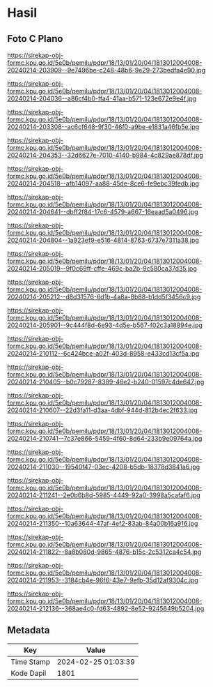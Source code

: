 # Hasil

## Foto C Plano

https://sirekap-obj-formc.kpu.go.id/5e0b/pemilu/pdpr/18/13/01/20/04/1813012004008-20240214-203909--9e7496be-c248-48b6-9e29-273bedfa4e90.jpg

https://sirekap-obj-formc.kpu.go.id/5e0b/pemilu/pdpr/18/13/01/20/04/1813012004008-20240214-204036--a86cf4b0-ffa4-41aa-b571-123e672e9e4f.jpg

https://sirekap-obj-formc.kpu.go.id/5e0b/pemilu/pdpr/18/13/01/20/04/1813012004008-20240214-203308--ac6cf648-9f30-46f0-a9be-e1831a46fb5e.jpg

https://sirekap-obj-formc.kpu.go.id/5e0b/pemilu/pdpr/18/13/01/20/04/1813012004008-20240214-204353--32d6627e-7010-4140-b984-4c829ae878df.jpg

https://sirekap-obj-formc.kpu.go.id/5e0b/pemilu/pdpr/18/13/01/20/04/1813012004008-20240214-204518--afb14097-aa88-45de-8ce6-fe9ebc39fedb.jpg

https://sirekap-obj-formc.kpu.go.id/5e0b/pemilu/pdpr/18/13/01/20/04/1813012004008-20240214-204641--dbff2f84-17c6-4579-a667-16eaad5a0496.jpg

https://sirekap-obj-formc.kpu.go.id/5e0b/pemilu/pdpr/18/13/01/20/04/1813012004008-20240214-204804--1a923ef9-e516-4814-8763-6737e7311a38.jpg

https://sirekap-obj-formc.kpu.go.id/5e0b/pemilu/pdpr/18/13/01/20/04/1813012004008-20240214-205019--9f0c69ff-cffe-469c-ba2b-9c580ca37d35.jpg

https://sirekap-obj-formc.kpu.go.id/5e0b/pemilu/pdpr/18/13/01/20/04/1813012004008-20240214-205212--d8d31576-6d1b-4a8a-8b88-b1dd5f3456c9.jpg

https://sirekap-obj-formc.kpu.go.id/5e0b/pemilu/pdpr/18/13/01/20/04/1813012004008-20240214-205901--9c444f8d-6e93-4d5e-b567-f02c3a18894e.jpg

https://sirekap-obj-formc.kpu.go.id/5e0b/pemilu/pdpr/18/13/01/20/04/1813012004008-20240214-210112--6c424bce-a02f-403d-8958-e433cd13cf5a.jpg

https://sirekap-obj-formc.kpu.go.id/5e0b/pemilu/pdpr/18/13/01/20/04/1813012004008-20240214-210405--b0c79287-8389-46e2-b240-01597c4de647.jpg

https://sirekap-obj-formc.kpu.go.id/5e0b/pemilu/pdpr/18/13/01/20/04/1813012004008-20240214-210607--22d3fa11-d3aa-4dbf-944d-812b4ec2f633.jpg

https://sirekap-obj-formc.kpu.go.id/5e0b/pemilu/pdpr/18/13/01/20/04/1813012004008-20240214-210741--7c37e866-5459-4f60-8d64-233b9e09764a.jpg

https://sirekap-obj-formc.kpu.go.id/5e0b/pemilu/pdpr/18/13/01/20/04/1813012004008-20240214-211030--19540f47-03ec-4208-b5db-18378d3841a6.jpg

https://sirekap-obj-formc.kpu.go.id/5e0b/pemilu/pdpr/18/13/01/20/04/1813012004008-20240214-211241--2e0b6b8d-5985-4449-92a0-3998a5cafaf6.jpg

https://sirekap-obj-formc.kpu.go.id/5e0b/pemilu/pdpr/18/13/01/20/04/1813012004008-20240214-211350--10a63644-47af-4ef2-83ab-84a00b16a916.jpg

https://sirekap-obj-formc.kpu.go.id/5e0b/pemilu/pdpr/18/13/01/20/04/1813012004008-20240214-211822--8a8b080d-9865-4876-b15c-2c5312ca4c54.jpg

https://sirekap-obj-formc.kpu.go.id/5e0b/pemilu/pdpr/18/13/01/20/04/1813012004008-20240214-211953--3184cb4e-96f6-43e7-9efb-35d12af9304c.jpg

https://sirekap-obj-formc.kpu.go.id/5e0b/pemilu/pdpr/18/13/01/20/04/1813012004008-20240214-212136--368ae4c0-fd63-4892-8e52-9245649b5204.jpg


## Metadata

| Key        | Value               |
| ---------- | ------------------- |
| Time Stamp | 2024-02-25 01:03:39 |
| Kode Dapil | 1801                |



